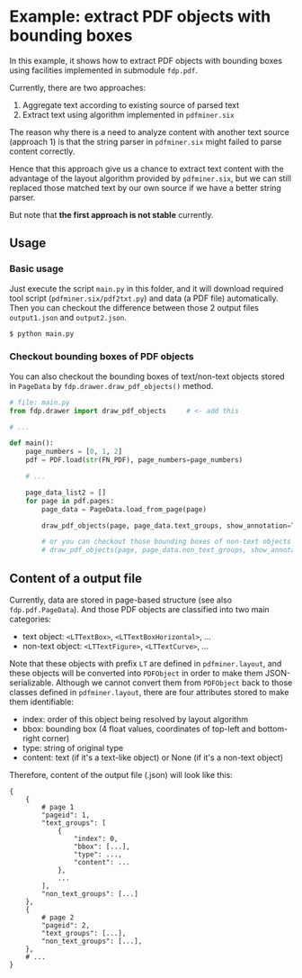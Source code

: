 # Example: extract PDF objects with bounding boxes

In this example, it shows how to extract PDF objects with bounding boxes using facilities implemented in submodule `fdp.pdf`.

Currently, there are two approaches:
1. Aggregate text according to existing source of parsed text
2. Extract text using algorithm implemented in `pdfminer.six`

The reason why there is a need to analyze content with another text source (approach 1) is that the string parser in `pdfminer.six` might failed to parse content correctly.

Hence that this approach give us a chance to extract text content with the advantage of the layout algorithm provided by `pdfminer.six`, but we can still replaced those matched text by our own source if we have a better string parser.

But note that **the first approach is not stable** currently.

## Usage
### Basic usage
Just execute the script `main.py` in this folder, and it will download required tool script (`pdfminer.six/pdf2txt.py`) and data (a PDF file) automatically. Then you can checkout the difference between those 2 output files `output1.json` and `output2.json`.

```bash
$ python main.py
```

### Checkout bounding boxes of PDF objects
You can also checkout the bounding boxes of text/non-text objects stored in `PageData` by `fdp.drawer.draw_pdf_objects()` method.

```python
# file: main.py
from fdp.drawer import draw_pdf_objects     # <- add this

# ...

def main():
    page_numbers = [0, 1, 2]
    pdf = PDF.load(str(FN_PDF), page_numbers=page_numbers)

    # ...

    page_data_list2 = []
    for page in pdf.pages:
        page_data = PageData.load_from_page(page)

        draw_pdf_objects(page, page_data.text_groups, show_annotation=True)  # <- add this

        # or you can checkout those bounding boxes of non-text objects
        # draw_pdf_objects(page, page_data.non_text_groups, show_annotation=True)
```

## Content of a output file
Currently, data are stored in page-based structure (see also `fdp.pdf.PageData`). And those PDF objects are classified into two main categories:

- text object: `<LTTextBox>`, `<LTTextBoxHorizontal>`, ...
- non-text object: `<LTTextFigure>`, `<LTTextCurve>`, ...

Note that these objects with prefix `LT` are defined in `pdfminer.layout`, and these objects will be converted into `PDFObject` in order to make them JSON-serializable. Although we cannot convert them from `PDFObject` back to those classes defined in `pdfminer.layout`, there are four attributes stored to make them identifiable:

- index: order of this object being resolved by layout algorithm
- bbox: bounding box (4 float values, coordinates of top-left and bottom-right corner)
- type: string of original type
- content: text (if it's a text-like object) or None (if it's a non-text object)

Therefore, content of the output file (.json) will look like this:

```raw
{
    {
        # page 1
        "pageid": 1,
        "text_groups": [
            {
                "index": 0,
                "bbox": [...],
                "type": ...,
                "content": ...
            },
            ...
        ],
        "non_text_groups": [...]
    },
    {
        # page 2
        "pageid": 2,
        "text_groups": [...],
        "non_text_groups": [...],
    },
    # ...
}
```



